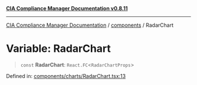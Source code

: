 [**CIA Compliance Manager Documentation v0.8.11**](../../README.md)

***

[CIA Compliance Manager Documentation](../../modules.md) / [components](../README.md) / RadarChart

# Variable: RadarChart

> `const` **RadarChart**: `React.FC`\<`RadarChartProps`\>

Defined in: [components/charts/RadarChart.tsx:13](https://github.com/Hack23/cia-compliance-manager/blob/d6eede30e4f01622fe18187e98b207e9a06a781f/src/components/charts/RadarChart.tsx#L13)
